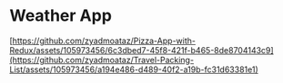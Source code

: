 # Weather App

[https://github.com/zyadmoataz/Pizza-App-with-Redux/assets/105973456/6c3dbed7-45f8-421f-b465-8de8704143c9](https://github.com/zyadmoataz/Travel-Packing-List/assets/105973456/a194e486-d489-40f2-a19b-fc31d63381e1)
